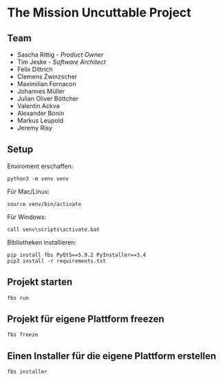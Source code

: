 # The Mission Uncuttable Project

## Team

- Sascha Rittig - *Product Owner*
- Tim Jeske - *Software Architect*
- Felix Dittrich
- Clemens Zwinzscher
- Maximilian Fornacon
- Johannes Müller
- Julian Oliver Böttcher
- Valentin Ackva
- Alexander Bonin
- Markus Leupold
- Jeremy Risy

## Setup
Enviroment erschaffen:
```
python3 -m venv venv
```
Für Mac/Linux:
```
source venv/bin/activate
```
Für Windows:
```
call venv\scripts\activate.bat
```
Bibliotheken installieren:
```
pip install fbs PyQt5==5.9.2 PyInstaller==3.4
pip3 install -r requirements.txt

```
## Projekt starten
```
fbs run
```

## Projekt für eigene Plattform freezen
```
fbs freeze
```

## Einen Installer für die eigene Plattform erstellen
```
fbs installer

```
